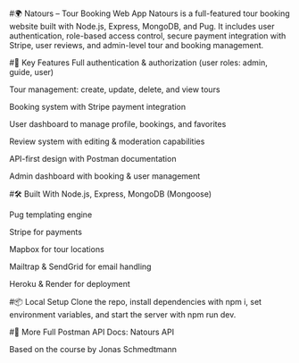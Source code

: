 #🌍 Natours – Tour Booking Web App
Natours is a full-featured tour booking website built with Node.js, Express, MongoDB, and Pug. It includes user authentication, role-based access control, secure payment integration with Stripe, user reviews, and admin-level tour and booking management.

#🔑 Key Features
Full authentication & authorization (user roles: admin, guide, user)

Tour management: create, update, delete, and view tours

Booking system with Stripe payment integration

User dashboard to manage profile, bookings, and favorites

Review system with editing & moderation capabilities

API-first design with Postman documentation

Admin dashboard with booking & user management

#🛠️ Built With
Node.js, Express, MongoDB (Mongoose)

Pug templating engine

Stripe for payments

Mapbox for tour locations

Mailtrap & SendGrid for email handling

Heroku & Render for deployment

#📦 Local Setup
Clone the repo, install dependencies with npm i, set environment variables, and start the server with npm run dev.

#📘 More
Full Postman API Docs: Natours API

Based on the course by Jonas Schmedtmann

